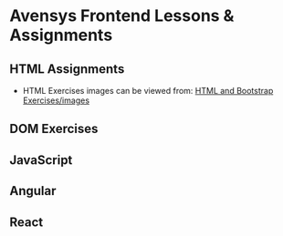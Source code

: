 # Avensys Frontend Lessons & Assignments

## HTML Assignments

- HTML Exercises images can be viewed from: [HTML and Bootstrap Exercises/images](https://github.com/gideonfu55/Avensys-frontend-lessons/tree/master/HTML%20CSS%20and%20Bootstrap%20Exercises/images)

## DOM Exercises

## JavaScript

## Angular

## React
